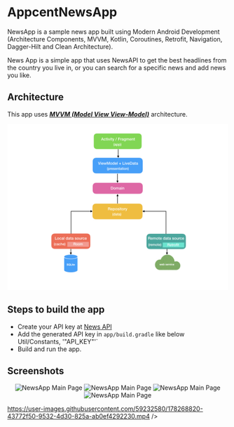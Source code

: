 # AppcentNewsApp

NewsApp is a sample news app built using Modern Android Development (Architecture Components, MVVM, Kotlin, Coroutines, Retrofit, Navigation, Dagger-Hilt and Clean Architecture).

News App is a simple app that uses NewsAPI to get the best headlines from the country you live in, or you can search for a specific news and add news you like.

## Architecture

This app uses [***MVVM (Model View View-Model)***](https://developer.android.com/jetpack/docs/guide#recommended-app-arch) architecture.

![Architecture](https://github.com/Naveentp/Clean-MVVM-NewsApp/blob/master/ART/clean_mvvm.jpeg)

## Steps to build the app
- Create your API key at [News API](https://newsapi.org/)
- Add the generated API key in `app/build.gradle` like below  
  Util/Constants, '"API_KEY"'`
- Build and run the app.

## Screenshots

<p align="center">
<img alt="NewsApp Main Page" height="450px" src="https://user-images.githubusercontent.com/59232580/178263111-8bf83d98-9928-44a1-91b5-4f4b0c9d0a4f.jpeg"  />

<img alt="NewsApp Main Page" height="450px" src="https://user-images.githubusercontent.com/59232580/178263240-c92c4ff4-0b17-4d7b-a77e-b9c1429273ed.jpeg"  />

<img alt="NewsApp Main Page" height="450px" src="https://user-images.githubusercontent.com/59232580/178263253-04a76817-e539-4f15-ba9a-81f330c9452a.jpeg"   />

<img alt="NewsApp Main Page" height="450px" src="https://user-images.githubusercontent.com/59232580/178263276-3ef2236f-6577-4e7b-a731-e3f10bd02c39.jpeg"   />

https://user-images.githubusercontent.com/59232580/178268820-43772f50-9532-4d30-825a-ab0ef4292230.mp4
/>
</p>




